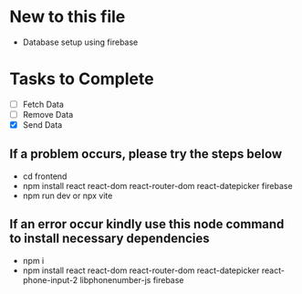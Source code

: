 # New to this file

-   Database setup using firebase

# Tasks to Complete

-   [ ] Fetch Data
-   [ ] Remove Data
-   [x] Send Data

## If a problem occurs, please try the steps below
- cd frontend
- npm install react react-dom react-router-dom react-datepicker firebase
- npm run dev or npx vite

## If an error occur kindly use this node command to install necessary dependencies
- npm i
- npm install react react-dom react-router-dom react-datepicker react-phone-input-2 libphonenumber-js firebase

